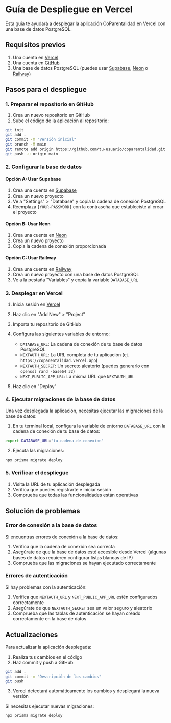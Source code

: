 # Guía de Despliegue en Vercel

Esta guía te ayudará a desplegar la aplicación CoParentalidad en Vercel con una base de datos PostgreSQL.

## Requisitos previos

1. Una cuenta en [Vercel](https://vercel.com)
2. Una cuenta en [GitHub](https://github.com)
3. Una base de datos PostgreSQL (puedes usar [Supabase](https://supabase.com), [Neon](https://neon.tech) o [Railway](https://railway.app))

## Pasos para el despliegue

### 1. Preparar el repositorio en GitHub

1. Crea un nuevo repositorio en GitHub
2. Sube el código de la aplicación al repositorio:

```bash
git init
git add .
git commit -m "Versión inicial"
git branch -M main
git remote add origin https://github.com/tu-usuario/coparentalidad.git
git push -u origin main
```

### 2. Configurar la base de datos

#### Opción A: Usar Supabase

1. Crea una cuenta en [Supabase](https://supabase.com)
2. Crea un nuevo proyecto
3. Ve a "Settings" > "Database" y copia la cadena de conexión PostgreSQL
4. Reemplaza `[YOUR-PASSWORD]` con la contraseña que estableciste al crear el proyecto

#### Opción B: Usar Neon

1. Crea una cuenta en [Neon](https://neon.tech)
2. Crea un nuevo proyecto
3. Copia la cadena de conexión proporcionada

#### Opción C: Usar Railway

1. Crea una cuenta en [Railway](https://railway.app)
2. Crea un nuevo proyecto con una base de datos PostgreSQL
3. Ve a la pestaña "Variables" y copia la variable `DATABASE_URL`

### 3. Desplegar en Vercel

1. Inicia sesión en [Vercel](https://vercel.com)
2. Haz clic en "Add New" > "Project"
3. Importa tu repositorio de GitHub
4. Configura las siguientes variables de entorno:

   - `DATABASE_URL`: La cadena de conexión de tu base de datos PostgreSQL
   - `NEXTAUTH_URL`: La URL completa de tu aplicación (ej. `https://coparentalidad.vercel.app`)
   - `NEXTAUTH_SECRET`: Un secreto aleatorio (puedes generarlo con `openssl rand -base64 32`)
   - `NEXT_PUBLIC_APP_URL`: La misma URL que `NEXTAUTH_URL`

5. Haz clic en "Deploy"

### 4. Ejecutar migraciones de la base de datos

Una vez desplegada la aplicación, necesitas ejecutar las migraciones de la base de datos:

1. En tu terminal local, configura la variable de entorno `DATABASE_URL` con la cadena de conexión de tu base de datos:

```bash
export DATABASE_URL="tu-cadena-de-conexion"
```

2. Ejecuta las migraciones:

```bash
npx prisma migrate deploy
```

### 5. Verificar el despliegue

1. Visita la URL de tu aplicación desplegada
2. Verifica que puedes registrarte e iniciar sesión
3. Comprueba que todas las funcionalidades están operativas

## Solución de problemas

### Error de conexión a la base de datos

Si encuentras errores de conexión a la base de datos:

1. Verifica que la cadena de conexión sea correcta
2. Asegúrate de que la base de datos esté accesible desde Vercel (algunas bases de datos requieren configurar listas blancas de IP)
3. Comprueba que las migraciones se hayan ejecutado correctamente

### Errores de autenticación

Si hay problemas con la autenticación:

1. Verifica que `NEXTAUTH_URL` y `NEXT_PUBLIC_APP_URL` estén configurados correctamente
2. Asegúrate de que `NEXTAUTH_SECRET` sea un valor seguro y aleatorio
3. Comprueba que las tablas de autenticación se hayan creado correctamente en la base de datos

## Actualizaciones

Para actualizar la aplicación desplegada:

1. Realiza tus cambios en el código
2. Haz commit y push a GitHub:

```bash
git add .
git commit -m "Descripción de los cambios"
git push
```

3. Vercel detectará automáticamente los cambios y desplegará la nueva versión

Si necesitas ejecutar nuevas migraciones:

```bash
npx prisma migrate deploy
``` 